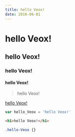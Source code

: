 ```yaml
---
title: hello Veox!
date: 2016-06-01
---
```


# hello Veox!
## hello Veox!
### hello Veox!
#### hello Veox!

> hello Veox!

[hello Veox!][1]

```JavaScript
var hello_Veox = 'hello Veox!'
```

```HTML
<h1>hello Veox!</h1>
```

```CSS
.hello-Veox {}
```




  [1]: https://github.com/q545244819/veox